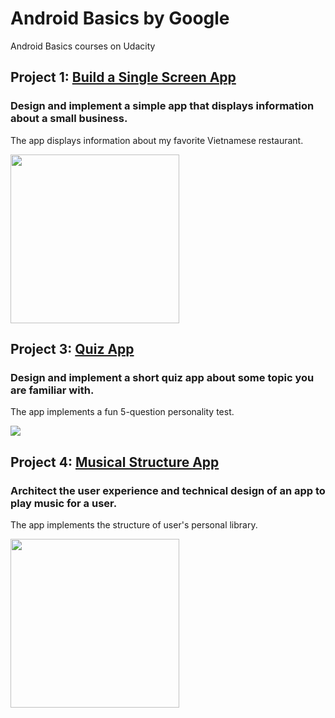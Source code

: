 # Android Basics by Google
Android Basics courses on Udacity

## Project 1: [Build a Single Screen App](https://github.com/akueisara/android-basics-nanodegree-by-google/tree/master/BuildASingleScreenApp)
### Design and implement a simple app that displays information about a small business.
The app displays information about my favorite Vietnamese restaurant. 

<img src="http://i.imgur.com/P2A8vBE.png" width="270">

## Project 3: [Quiz App](https://github.com/akueisara/android-basics-nanodegree-by-google/tree/master/QuizApp)
### Design and implement a short quiz app about some topic you are familiar with.
The app implements a fun 5-question personality test. 

<img src="http://akueisara.github.io/img/quizapp.gif">


## Project 4: [Musical Structure App](https://github.com/akueisara/android-basics-nanodegree-by-google/tree/master/MusicStructure)
### Architect the user experience and technical design of an app to play music for a user.
The app implements the structure of user's personal library.

<img src="http://i.imgur.com/LYLclmQ.gif" width="270">
